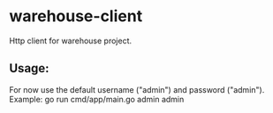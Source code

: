 # warehouse-client
Http client for warehouse project.

## Usage:

For now use the default username ("admin") and password ("admin").
Example: go run cmd/app/main.go admin admin
